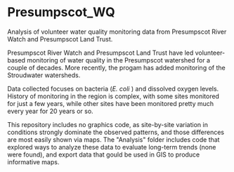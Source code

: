 # Presumpscot_WQ
Analysis of volunteer water quality monitoring data from Presumpscot River Watch 
and Presumpscot Land Trust.

Presumpscot River Watch and Presumpscot Land Trust have led volunteer-based 
monitoring of water quality in the Presumpscot watershed for a couple of
decades.  More recently, the progam has added monitoring of the Stroudwater
watersheds.

Data collected focuses on bacteria (*E. coli* ) and dissolved oxygen levels.
History of monitoring in the region is complex, with some sites monitored for 
just a few years, while other sites have been monitored pretty much every year 
for 20 years or so.

This repository includes no graphics code, as site-by-site variation in 
conditions strongly dominate the observed patterns, and those differences are
most easily shown via maps. The "Analysis" folder includes code that explored
ways to analyze these data to evaluate long-term trends (none were found), and
export data that gould be used in GIS to produce informative maps.

